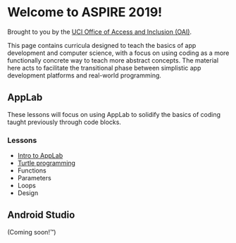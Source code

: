 # Welcome to ASPIRE 2019!

Brought to you by the [UCI Office of Access and Inclusion (OAI)](http://tech.uci.edu/access/index.php).

This page contains curricula designed to teach the basics of app development and computer science, with a focus on using coding as a more functionally concrete way to teach more abstract concepts. The material here acts to facilitate the transitional phase between simplistic app development platforms and real-world programming.

## AppLab

These lessons will focus on using AppLab to solidify the basics of coding taught previously through code blocks.

### Lessons

* [Intro to AppLab](/pages/lessons/lesson-00.html)
* [Turtle programming](https://sbondoc.github.io/OAI-Summer-2019/pages/lessons/lesson-01.html)
* Functions
* Parameters
* Loops
* Design

## Android Studio

(Coming soon!™)
